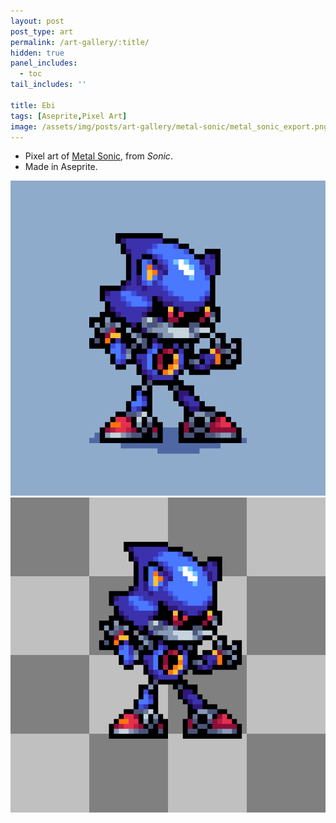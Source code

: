 ```yaml
---
layout: post
post_type: art
permalink: /art-gallery/:title/
hidden: true
panel_includes:
  - toc
tail_includes: ''

title: Ebi
tags: [Aseprite,Pixel Art]
image: /assets/img/posts/art-gallery/metal-sonic/metal_sonic_export.png
---
```


* Pixel art of [Metal Sonic](https://sonic.fandom.com/wiki/Metal_Sonic), from *Sonic*.<br>
* Made in Aseprite.

![](/assets/img/posts/art-gallery/metal-sonic/metal_sonic_export.png)
![](/assets/img/posts/art-gallery/metal-sonic/metal_sonic_timelapse.gif)
